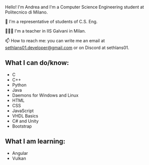 Hello!
I'm Andrea and I'm a Computer Science Engineering student at Politecnico di Milano.

📒 I'm a representative of students of C.S. Eng.

👨🏻‍🏫 I'm a teacher in IIS Galvani in Milan.

📫 How to reach me: you can write me an email at sethlans01.developer@gmail.com or on Discord at sethlans01.
 
 
 ## What I can do/know:
 * C
 * C++
 * Python
 * Java
 * Daemons for Windows and Linux
 * HTML
 * CSS
 * JavaScript
 * VHDL Basics
 *  C# and Unity
 * Bootstrap

 ## What I am learning:
* Angular
* Vulkan
